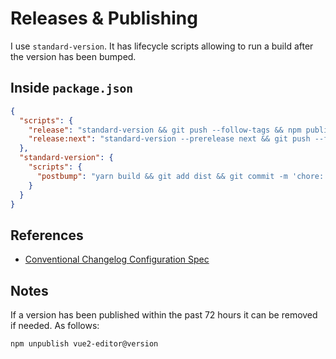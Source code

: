 # Releases & Publishing

I use `standard-version`. It has lifecycle scripts allowing to run a build after the version has been bumped.

## Inside `package.json`

```json
{
  "scripts": {
    "release": "standard-version && git push --follow-tags && npm publish",
    "release:next": "standard-version --prerelease next && git push --follow-tags origin dev && npm publish --tag next"
  },
  "standard-version": {
    "scripts": {
      "postbump": "yarn build && git add dist && git commit -m 'chore: new build'"
    }
  }
}
```

## References

- [Conventional Changelog Configuration Spec](https://github.com/conventional-changelog/conventional-changelog-config-spec/blob/master/versions/2.0.0/README.md#types)

## Notes

If a version has been published within the past 72 hours it can be removed if needed.
As follows:

```bash
npm unpublish vue2-editor@version
```
